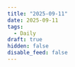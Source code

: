 ```yaml
---
title: "2025-09-11"
date: 2025-09-11
tags:
  - Daily
draft: true
hidden: false
disable_feed: false
---
```


